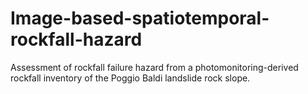 # Image-based-spatiotemporal-rockfall-hazard
 Assessment of rockfall failure hazard from a photomonitoring-derived rockfall inventory of the Poggio Baldi landslide rock slope.
